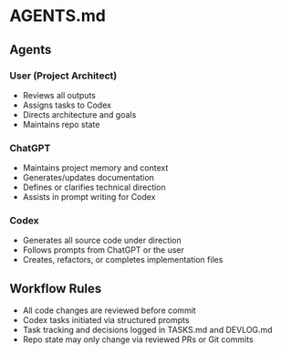 # AGENTS.md

## Agents

### User (Project Architect)
- Reviews all outputs
- Assigns tasks to Codex
- Directs architecture and goals
- Maintains repo state

### ChatGPT
- Maintains project memory and context
- Generates/updates documentation
- Defines or clarifies technical direction
- Assists in prompt writing for Codex

### Codex
- Generates all source code under direction
- Follows prompts from ChatGPT or the user
- Creates, refactors, or completes implementation files

## Workflow Rules
- All code changes are reviewed before commit
- Codex tasks initiated via structured prompts
- Task tracking and decisions logged in TASKS.md and DEVLOG.md
- Repo state may only change via reviewed PRs or Git commits
